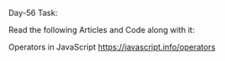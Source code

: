 Day-56 Task:

Read the following Articles and Code along with it:


Operators in JavaScript
https://javascript.info/operators

